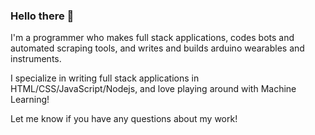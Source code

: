 ### Hello there  :dancer:

I'm a programmer who makes full stack applications, codes bots and automated scraping tools, and writes and builds arduino wearables and instruments. 

I specialize in writing full stack applications in HTML/CSS/JavaScript/Nodejs, and love playing around with Machine Learning! 

Let me know if you have any questions about my work!
